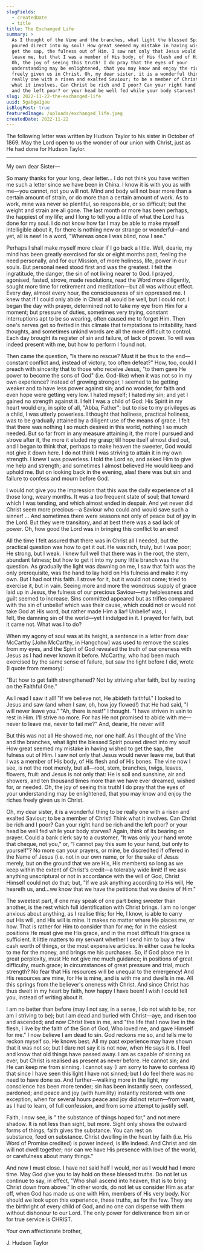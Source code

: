 ```yaml
---
slugFields:
  - createdDate
  - title
title: The Exchanged Life
summary: >
  As I thought of the Vine and the branches, what light the blessed Spirit
  poured direct into my soul! How great seemed my mistake in having wished to
  get the sap, the fulness out of Him. I saw not only that Jesus would never
  leave me, but that I was a member of His body, of His flesh and of His bones.
  Oh, the joy of seeing this truth! I do pray that the eyes of your
  understanding may be enlightened, that you may know and enjoy the riches
  freely given us in Christ. Oh, my dear sister, it is a wonderful thing to be
  really one with a risen and exalted Saviour; to be a member of Christ! Think
  what it involves. Can Christ be rich and I poor? Can your right hand be rich
  and the left poor? or your head be well fed while your body starves?
slug: 2022-11-22-the-exchanged-life
uuid: 5gabga1gau
isBlogPost: true
featuredImage: /uploads/exchanged_life.jpeg
createdDate: 2022-11-22
---
```

The following letter was written by Hudson Taylor to his sister in October of 1869. May the Lord open to us the wonder of our union with Christ, just as He had done for Hudson Taylor.

- - -

My own dear Sister—

So many thanks for your long, dear letter... I do not think you have written me such a letter since we have been in China. I know it is with you as with me—you cannot, not you will not. Mind and body will not bear more than a certain amount of strain, or do more than a certain amount of work. As to work, mine was never so plentiful, so responsible, or so difficult; but the weight and strain are all gone. The last month or more has been perhaps, the happiest of my life; and I long to tell you a little of what the Lord has done for my soul. I do not know how far I may be able to make myself intelligible about it, for there is nothing new or strange or wonderful—and yet, all is new! In a word, "Whereas once I was blind, now I see."

Perhaps I shall make myself more clear if I go back a little. Well, dearie, my mind has been greatly exercised for six or eight months past, feeling the need personally, and for our Mission, of more holiness, life, power in our souls. But personal need stood first and was the greatest. I felt the ingratitude, the danger, the sin of not living nearer to God. I prayed, agonised, fasted, strove, made resolutions, read the Word more diligently, sought more time for retirement and meditation—but all was without effect. Every day, almost every hour, the consciousness of sin oppressed me. I knew that if I could only abide in Christ all would be well, but I could not. I began the day with prayer, determined not to take my eye from Him for a moment; but pressure of duties, sometimes very trying, constant interruptions apt to be so wearing, often caused me to forget Him. Then one's nerves get so fretted in this climate that temptations to irritability, hard thoughts, and sometimes unkind words are all the more difficult to control. Each day brought its register of sin and failure, of lack of power. To will was indeed present with me, but how to perform I found not.

Then came the question, "Is there no rescue? Must it be thus to the end—constant conflict and, instead of victory, too often defeat?" How, too, could I preach with sincerity that to those who receive Jesus, "to them gave He power to become the sons of God" (i.e. God-like) when it was not so in my own experience? Instead of growing stronger, I seemed to be getting weaker and to have less power against sin; and no wonder, for faith and even hope were getting very low. I hated myself; I hated my sin; and yet I gained no strength against it. I felt I was a child of God: His Spirit in my heart would cry, in spite of all, "Abba, Father": but to rise to my privileges as a child, I was utterly powerless. I thought that holiness, practical holiness, was to be gradually attained by a diligent use of the means of grace. I felt that there was nothing I so much desired in this world, nothing I so much needed. But so far from in any measure attaining it, the more I pursued and strove after it, the more it eluded my grasp; till hope itself almost died out, and I began to think that, perhaps to make heaven the sweeter, God would not give it down here. I do not think I was striving to attain it in my own strength. I knew I was powerless. I told the Lord so, and asked Him to give me help and strength; and sometimes I almost believed He would keep and uphold me. But on looking back in the evening, alas! there was but sin and failure to confess and mourn before God.

I would not give you the impression that this was the daily experience of all those long, weary months. It was a too frequent state of soul; that toward which I was tending, and which almost ended in despair. And yet never did Christ seem more precious—a Saviour who could and would save such a sinner! ... And sometimes there were seasons not only of peace but of joy in the Lord. But they were transitory, and at best there was a sad lack of power. Oh, how good the Lord was in bringing this conflict to an end!

All the time I felt assured that there was in Christ all I needed, but the practical question was how to get it out. He was rich, truly, but I was poor; He strong, but I weak. I knew full well that there was in the root, the stem, abundant fatness; but how to get it into my puny little branch was the question. As gradually the light was dawning on me, I saw that faith was the only prerequisite, was the hand to lay hold on His fulness and make it my own. But I had not this faith. I strove for it, but it would not come; tried to exercise it, but in vain. Seeing more and more the wondrous supply of grace laid up in Jesus, the fulness of our precious Saviour—my helplessness and guilt seemed to increase. Sins committed appeared but as trifles compared with the sin of unbelief which was their cause, which could not or would not take God at His word, but rather made Him a liar! Unbelief was, I felt, the damning sin of the world—yet I indulged in it. I prayed for faith, but it came not. What was I to do?

When my agony of soul was at its height, a sentence in a letter from dear McCarthy \[John McCarthy, in Hangchow] was used to remove the scales from my eyes, and the Spirit of God revealed the truth of our oneness with Jesus as I had never known it before. McCarthy, who had been much exercised by the same sense of failure, but saw the light before I did, wrote (I quote from memory):

"But how to get faith strengthened? Not by striving after faith, but by resting on the Faithful One."

As I read I saw it all! "If we believe not, He abideth faithful." I looked to Jesus and saw (and when I saw, oh, how joy flowed!) that He had said, "I will never leave you." "Ah, there is rest!" I thought. "I have striven in vain to rest in Him. I'll strive no more. For has He not promised to abide with me—never to leave me, never to fail me?" And, dearie, He never will!

But this was not all He showed me, nor one half. As I thought of the Vine and the branches, what light the blessed Spirit poured direct into my soul! How great seemed my mistake in having wished to get the sap, the fulness out of Him. I saw not only that Jesus would never leave me, but that I was a member of His body, of His flesh and of His bones. The vine now I see, is not the root merely, but all—root, stem, branches, twigs, leaves, flowers, fruit: and Jesus is not only that: He is soil and sunshine, air and showers, and ten thousand times more than we have ever dreamed, wished for, or needed. Oh, the joy of seeing this truth! I do pray that the eyes of your understanding may be enlightened, that you may know and enjoy the riches freely given us in Christ.

Oh, my dear sister, it is a wonderful thing to be really one with a risen and exalted Saviour; to be a member of Christ! Think what it involves. Can Christ be rich and I poor? Can your right hand be rich and the left poor? or your head be well fed while your body starves? Again, think of its bearing on prayer. Could a bank clerk say to a customer, "It was only your hand wrote that cheque, not you," or, "I cannot pay this sum to your hand, but only to yourself"? No more can your prayers, or mine, be discredited if offered in the Name of Jesus (i.e. not in our own name, or for the sake of Jesus merely, but on the ground that we are His, His members) so long as we keep within the extent of Christ's credit—a tolerably wide limit! If we ask anything unscriptural or not in accordance with the will of God, Christ Himself could not do that; but, "If we ask anything according to His will, He heareth us, and...we know that we have the petitions that we desire of Him."

The sweetest part, if one may speak of one part being sweeter than another, is the rest which full identification with Christ brings. I am no longer anxious about anything, as I realise this; for He, I know, is able to carry out His will, and His will is mine. It makes no matter where He places me, or how. That is rather for Him to consider than for me; for in the easiest positions He must give me His grace, and in the most difficult His grace is sufficient. It little matters to my servant whether I send him to buy a few cash worth of things, or the most expensive articles. In either case he looks to me for the money, and brings me his purchases. So, if God place me in great perplexity, must He not give me much guidance; in positions of great difficulty, much grace; in circumstances of great pressure and trial, much strength? No fear that His resources will be unequal to the emergency! And His resources are mine, for He is mine, and is with me and dwells in me. All this springs from the believer's oneness with Christ. And since Christ has thus dwelt in my heart by faith, how happy I have been! I wish I could tell you, instead of writing about it.

I am no better than before (may I not say, in a sense, I do not wish to be, nor am I striving to be); but I am dead and buried with Christ—aye, and risen too and ascended; and now Christ lives in me, and "the life that I now live in the flesh, I live by the faith of the Son of God, Who loved me, and gave Himself for me." I now believe I am dead to sin. God reckons me so, and tells me to reckon myself so. He knows best. All my past experience may have shown that it was not so; but I dare not say it is not now, when He says it is. I feel and know that old things have passed away. I am as capable of sinning as ever, but Christ is realised as present as never before. He cannot sin; and He can keep me from sinning. I cannot say (I am sorry to have to confess it) that since I have seen this light I have not sinned; but I do feel there was no need to have done so. And further—walking more in the light, my conscience has been more tender; sin has been instantly seen, confessed, pardoned; and peace and joy (with humility) instantly restored: with one exception, when for several hours peace and joy did not return—from want, as I had to learn, of full confession, and from some attempt to justify self.

Faith, I now see, is " the substance of things hoped for," and not mere shadow. It is not less than sight, but more. Sight only shows the outward forms of things; faith gives the substance. You can rest on substance, feed on substance. Christ dwelling in the heart by faith (i.e. His Word of Promise credited) is power indeed, is life indeed. And Christ and sin will not dwell together; nor can we have His presence with love of the world, or carefulness about many things."

And now I must close. I have not said half I would, nor as I would had I more time. May God give you to lay hold on these blessed truths. Do not let us continue to say, in effect, "Who shall ascend into heaven, that is to bring Christ down from above." In other words, do not let us consider Him as afar off, when God has made us one with Him, members of His very body. Nor should we look upon this experience, these truths, as for the few. They are the birthright of every child of God, and no one can dispense with them without dishonour to our Lord. The only power for deliverance from sin or for true service is CHRIST.

Your own affectionate brother,

J. Hudson Taylor
